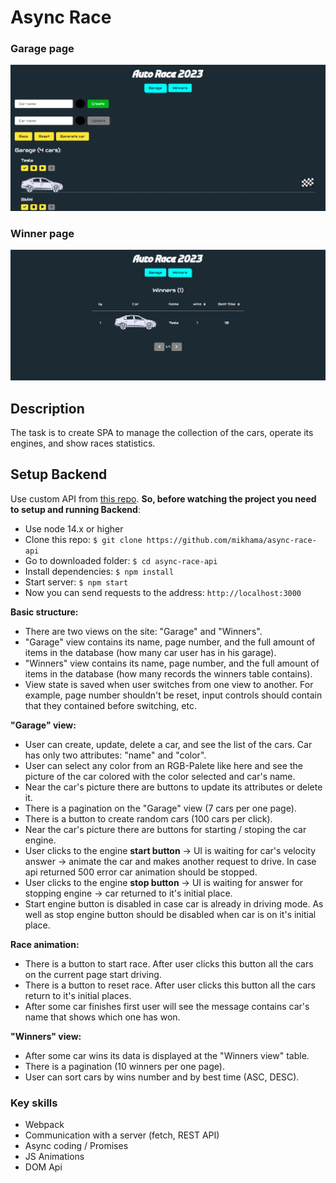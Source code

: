 # Async Race

### Garage page

![garage-page](https://github.com/Adkhambek/async-race-frontend/blob/site-images/garage-page.png?raw=true)

### Winner page

![winners-page](https://github.com/Adkhambek/async-race-frontend/blob/site-images/winners-page.png?raw=true)

## Description

The task is to create SPA to manage the collection of the cars, operate its engines, and show races statistics.

## Setup Backend

Use custom API from [this repo](https://github.com/mikhama/async-race-api). **So, before watching the project you need to setup and running Backend**:

- Use node 14.x or higher
- Clone this repo: `$ git clone https://github.com/mikhama/async-race-api`
- Go to downloaded folder: `$ cd async-race-api`
- Install dependencies: `$ npm install`
- Start server: `$ npm start`
- Now you can send requests to the address: `http://localhost:3000`

**Basic structure:**

- There are two views on the site: "Garage" and "Winners".
- "Garage" view contains its name, page number, and the full amount of items in the database (how many car user has in his garage).
- "Winners" view contains its name, page number, and the full amount of items in the database (how many records the winners table contains).
- View state is saved when user switches from one view to another. For example, page number shouldn't be reset, input controls should contain that they contained before switching, etc.

**"Garage" view:**

- User can create, update, delete a car, and see the list of the cars. Car has only two attributes: "name" and "color".
- User can select any color from an RGB-Palete like here and see the picture of the car colored with the color selected and car's name.
- Near the car's picture there are buttons to update its attributes or delete it.
- There is a pagination on the "Garage" view (7 cars per one page).
- There is a button to create random cars (100 cars per click).
- Near the car's picture there are buttons for starting / stoping the car engine.
- User clicks to the engine **start button** -> UI is waiting for car's velocity answer -> animate the car and makes another request to drive. In case api returned 500 error car animation should be stopped.
- User clicks to the engine **stop button** -> UI is waiting for answer for stopping engine -> car returned to it's initial place.
- Start engine button is disabled in case car is already in driving mode. As well as stop engine button should be disabled when car is on it's initial place.

**Race animation:**

- There is a button to start race. After user clicks this button all the cars on the current page start driving.
- There is a button to reset race. After user clicks this button all the cars return to it's initial places.
- After some car finishes first user will see the message contains car's name that shows which one has won.

**"Winners" view:**

- After some car wins its data is displayed at the "Winners view" table.
- There is a pagination (10 winners per one page).
- User can sort cars by wins number and by best time (ASC, DESC).

### Key skills

- Webpack
- Сommunication with a server (fetch, REST API)
- Async coding / Promises
- JS Animations
- DOM Api
